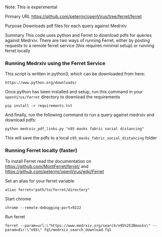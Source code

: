 Note: This is experimental

Primary URL
https://github.com/petermr/openVirus/tree/ferret/ferret

Purpose
Downloads pdf files for each query against Medrxiv

Summary
This code uses python and Ferret to download pdfs for queries against Medrxiv.
There are two ways of running Ferret, either by posting requests to a remote ferret service (this requires minimal setup) or running ferret locally

### Running Medrxiv using the Ferret Service
This script is written in python3, which can be downloaded from here:

    https://www.python.org/downloads/

Once python has been installed and setup, run this command in your `openVirus/ferret` directory to download the requirements
    
    pip install -r requirements.txt

And finally, run the following command to run a query against medrxiv and download pdfs:

    python medrxiv_pdf_links.py "n95 masks fabric social distancing"

This will save the pdfs to a local `n95_masks_fabric_social_distancing` folder 

### Running Ferret locally (faster)
To install Ferret read the documentation on https://github.com/MontFerret/ferret/ and https://github.com/petermr/openVirus/wiki/Ferret

Set an alias for your ferret variable

    alias ferret="path/to/ferret/directory"

Start chrome 

    chrome --remote-debugging-port=9222
    
Run ferret

    ferret --param=url:\"https://www.medrxiv.org/search/n95%252Bmasks\" --param=dir:\"n95\" fql/medrxiv_search_download.fql
